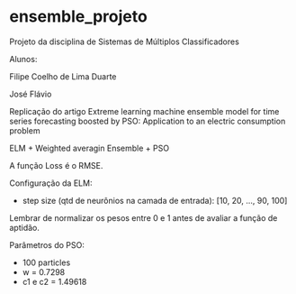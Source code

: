 # ensemble_projeto

Projeto da disciplina de Sistemas de Múltiplos Classificadores

Alunos: 

Filipe Coelho de Lima Duarte

José Flávio

Replicação do artigo Extreme learning machine ensemble model for time series forecasting boosted by PSO: Application to an electric consumption problem

ELM + Weighted averagin Ensemble + PSO

A função Loss é o RMSE.

Configuração da ELM:

* step size (qtd de neurônios na camada de entrada): [10, 20, ..., 90, 100] 


Lembrar de normalizar os pesos entre 0 e 1 antes de avaliar a função de aptidão.

Parâmetros do PSO:

* 100 particles
* w = 0.7298
* c1 e c2 = 1.49618